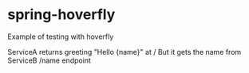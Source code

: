 # spring-hoverfly

Example of testing with hoverfly

ServiceA returns greeting "Hello {name}" at /
But it gets the name from ServiceB /name endpoint

